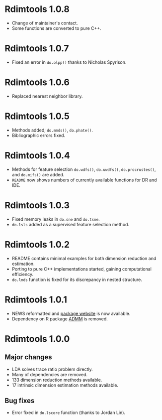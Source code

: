 # Rdimtools 1.0.8

* Change of maintainer's contact.
* Some functions are converted to pure C++.

# Rdimtools 1.0.7

* Fixed an error in `do.olpp()` thanks to Nicholas Spyrison.

# Rdimtools 1.0.6

* Replaced nearest neighbor library.

# Rdimtools 1.0.5

* Methods added; `do.mmds()`, `do.phate()`.
* Bibliographic errors fixed.

# Rdimtools 1.0.4

* Methods for feature selection `do.wdfs()`, `do.uwdfs()`, `do.procrustes()`, and `do.mifs()` are added.
* `README` now shows numbers of currently available functions for DR and IDE.

# Rdimtools 1.0.3

* Fixed memory leaks in `do.sne` and `do.tsne`.
* `do.lsls` added as a supervised feature selection method.

# Rdimtools 1.0.2

* README contains minimal examples for both dimension reduction and estimation.
* Porting to pure C++ implementations started, gaining computational efficiency. 
* `do.lmds` function is fixed for its discrepancy in nested structure.


# Rdimtools 1.0.1

* NEWS reformatted and [package website](http://kisungyou.com/Rdimtools/) is now available.
* Dependency on R package [ADMM](https://CRAN.R-project.org/package=ADMM) is removed.


# Rdimtools 1.0.0

## Major changes
* LDA solves trace ratio problem directly.
* Many of dependencies are removed.
* 133 dimension reduction methods available.
* 17 intrinsic dimension estimation methods available.

## Bug fixes
* Error fixed in `do.lscore` function (thanks to Jordan Lin).

